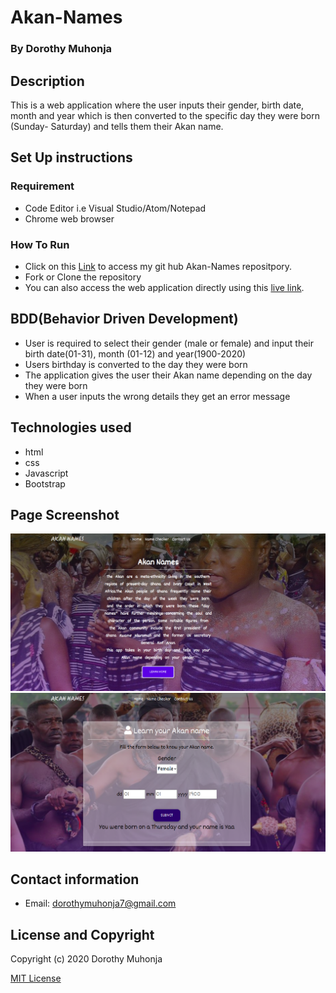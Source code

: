 # Akan-Names
### By Dorothy Muhonja

## Description
 This is a web application where the user inputs their gender, birth date, month and year which is then converted to the specific day they were born (Sunday- Saturday) and tells them their Akan name.
 ## Set Up instructions 
### Requirement
* Code Editor i.e Visual Studio/Atom/Notepad
* Chrome web browser

### How To Run
* Click on this [Link](https://github.com/dorothymuhonja/Akan-Names.git) to access my git hub Akan-Names repositpory.
* Fork or Clone the repository
* You can also access the web application directly using this [live link](https://dorothymuhonja.github.io/Akan-Names/).

## BDD(Behavior Driven Development)
* User is required to  select their gender (male or female) and input their birth date(01-31), month (01-12) and year(1900-2020) 
* Users birthday is converted to the day they were born
* The application gives the user their Akan name depending on the day they were born
* When a user inputs the wrong details they get an error message

## Technologies used
* html
* css
* Javascript
* Bootstrap
 
 ## Page Screenshot
 ![Landing Page](images/landing.png)
![Name Checker](images/names.png)

## Contact information
* Email: dorothymuhonja7@gmail.com

## License and Copyright
Copyright (c) 2020 Dorothy Muhonja

[MIT License](LICENSE)
